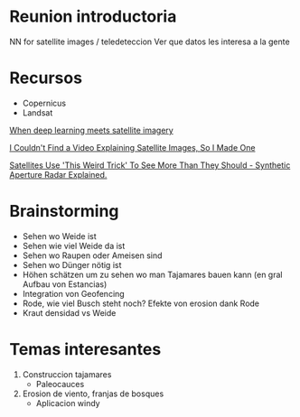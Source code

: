 # Reunion introductoria
NN for satellite images / teledeteccion
Ver que datos les interesa a la gente

# Recursos
- Copernicus
- Landsat

[When deep learning meets satellite imagery](https://www.youtube.com/watch?v=CQlLa_UWncg)

[I Couldn't Find a Video Explaining Satellite Images, So I Made One](https://www.youtube.com/watch?v=xy5qR0cBFGs)

[Satellites Use 'This Weird Trick' To See More Than They Should - Synthetic Aperture Radar Explained.](https://www.youtube.com/watch?v=OxzZcawKtdA)

# Brainstorming
- Sehen wo Weide ist
- Sehen wie viel Weide da ist
- Sehen wo Raupen oder Ameisen sind
- Sehen wo Dünger nötig ist
- Höhen schätzen um zu sehen wo man Tajamares bauen kann (en gral Aufbau von Estancias)
- Integration von Geofencing
- Rode, wie viel Busch steht noch? Efekte von erosion dank Rode
- Kraut densidad vs Weide

# Temas interesantes
1. Construccion tajamares
	- Paleocauces
2. Erosion de viento, franjas de bosques
	- Aplicacion windy